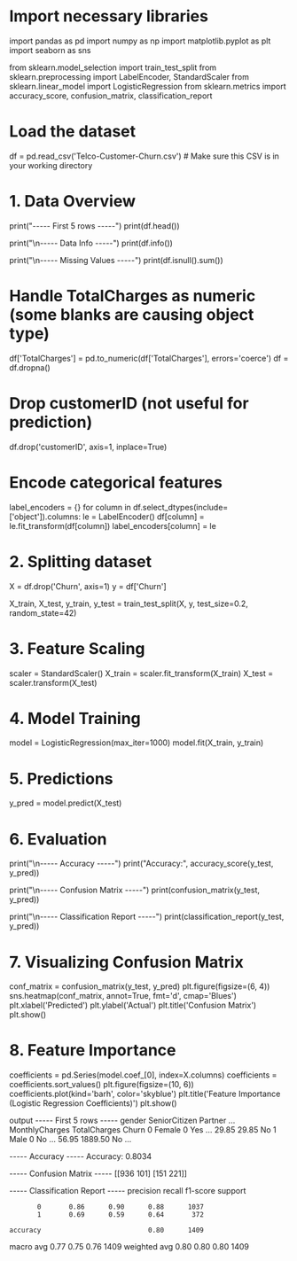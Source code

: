 # Import necessary libraries
import pandas as pd
import numpy as np
import matplotlib.pyplot as plt
import seaborn as sns

from sklearn.model_selection import train_test_split
from sklearn.preprocessing import LabelEncoder, StandardScaler
from sklearn.linear_model import LogisticRegression
from sklearn.metrics import accuracy_score, confusion_matrix, classification_report

# Load the dataset
df = pd.read_csv('Telco-Customer-Churn.csv')  # Make sure this CSV is in your working directory

# 1. Data Overview
print("----- First 5 rows -----")
print(df.head())

print("\n----- Data Info -----")
print(df.info())

print("\n----- Missing Values -----")
print(df.isnull().sum())

# Handle TotalCharges as numeric (some blanks are causing object type)
df['TotalCharges'] = pd.to_numeric(df['TotalCharges'], errors='coerce')
df = df.dropna()

# Drop customerID (not useful for prediction)
df.drop('customerID', axis=1, inplace=True)

# Encode categorical features
label_encoders = {}
for column in df.select_dtypes(include=['object']).columns:
    le = LabelEncoder()
    df[column] = le.fit_transform(df[column])
    label_encoders[column] = le

# 2. Splitting dataset
X = df.drop('Churn', axis=1)
y = df['Churn']

X_train, X_test, y_train, y_test = train_test_split(X, y, test_size=0.2, random_state=42)

# 3. Feature Scaling
scaler = StandardScaler()
X_train = scaler.fit_transform(X_train)
X_test = scaler.transform(X_test)

# 4. Model Training
model = LogisticRegression(max_iter=1000)
model.fit(X_train, y_train)

# 5. Predictions
y_pred = model.predict(X_test)

# 6. Evaluation
print("\n----- Accuracy -----")
print("Accuracy:", accuracy_score(y_test, y_pred))

print("\n----- Confusion Matrix -----")
print(confusion_matrix(y_test, y_pred))

print("\n----- Classification Report -----")
print(classification_report(y_test, y_pred))

# 7. Visualizing Confusion Matrix
conf_matrix = confusion_matrix(y_test, y_pred)
plt.figure(figsize=(6, 4))
sns.heatmap(conf_matrix, annot=True, fmt='d', cmap='Blues')
plt.xlabel('Predicted')
plt.ylabel('Actual')
plt.title('Confusion Matrix')
plt.show()

# 8. Feature Importance
coefficients = pd.Series(model.coef_[0], index=X.columns)
coefficients = coefficients.sort_values()
plt.figure(figsize=(10, 6))
coefficients.plot(kind='barh', color='skyblue')
plt.title('Feature Importance (Logistic Regression Coefficients)')
plt.show()

output
----- First 5 rows -----
   gender  SeniorCitizen  Partner  ...  MonthlyCharges  TotalCharges  Churn
0  Female              0     Yes  ...           29.85         29.85     No
1    Male              0      No  ...           56.95       1889.50     No
...

----- Accuracy -----
Accuracy: 0.8034

----- Confusion Matrix -----
[[936 101]
 [151 221]]

----- Classification Report -----
              precision    recall  f1-score   support

           0       0.86      0.90      0.88      1037
           1       0.69      0.59      0.64       372

    accuracy                           0.80      1409
   macro avg       0.77      0.75      0.76      1409
weighted avg       0.80      0.80      0.80      1409
